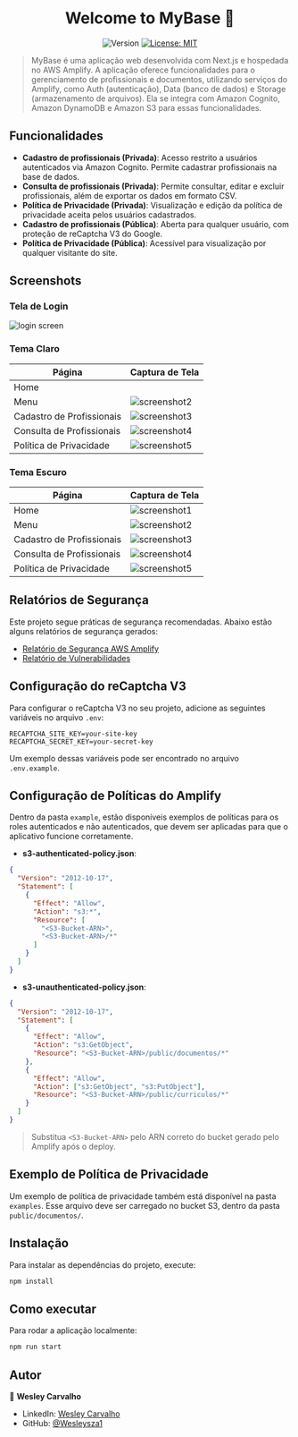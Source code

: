 <h1 align="center">Welcome to MyBase 👋</h1>

<p align="center">
  <img alt="Version" src="https://img.shields.io/badge/version-0.1.0-blue.svg?cacheSeconds=2592000" />
  <a href="#" target="_blank">
    <img alt="License: MIT" src="https://img.shields.io/badge/License-MIT-yellow.svg" />
  </a>
</p>

> MyBase é uma aplicação web desenvolvida com Next.js e hospedada no AWS Amplify. A aplicação oferece funcionalidades para o gerenciamento de profissionais e documentos, utilizando serviços do Amplify, como Auth (autenticação), Data (banco de dados) e Storage (armazenamento de arquivos). Ela se integra com Amazon Cognito, Amazon DynamoDB e Amazon S3 para essas funcionalidades.

## Funcionalidades

- **Cadastro de profissionais (Privada)**: Acesso restrito a usuários autenticados via Amazon Cognito. Permite cadastrar profissionais na base de dados.
- **Consulta de profissionais (Privada)**: Permite consultar, editar e excluir profissionais, além de exportar os dados em formato CSV.
- **Política de Privacidade (Privada)**: Visualização e edição da política de privacidade aceita pelos usuários cadastrados.
- **Cadastro de profissionais (Pública)**: Aberta para qualquer usuário, com proteção de reCaptcha V3 do Google.
- **Política de Privacidade (Pública)**: Acessível para visualização por qualquer visitante do site.

## Screenshots
### Tela de Login
![login screen](https://drive.google.com/uc?export=view&id=1WppzDODhgZZAB80p0fwnICwwAU89i_tU)

### Tema Claro
| Página | Captura de Tela |
|--------|----------------|
| Home |  |
| Menu | ![screenshot2](./path_to_image2.png) |
| Cadastro de Profissionais | ![screenshot3](./path_to_image3.png) |
| Consulta de Profissionais | ![screenshot4](./path_to_image4.png) |
| Política de Privacidade | ![screenshot5](./path_to_image5.png) |

### Tema Escuro
| Página | Captura de Tela |
|--------|----------------|
| Home | ![screenshot1](./path_to_image1.png) |
| Menu | ![screenshot2](./path_to_image2.png) |
| Cadastro de Profissionais | ![screenshot3](./path_to_image3.png) |
| Consulta de Profissionais | ![screenshot4](./path_to_image4.png) |
| Política de Privacidade | ![screenshot5](./path_to_image5.png) |

## Relatórios de Segurança

Este projeto segue práticas de segurança recomendadas. Abaixo estão alguns relatórios de segurança gerados:

- [Relatório de Segurança AWS Amplify](./path_to_security_report1.pdf)
- [Relatório de Vulnerabilidades](./path_to_security_report2.pdf)

## Configuração do reCaptcha V3

Para configurar o reCaptcha V3 no seu projeto, adicione as seguintes variáveis no arquivo `.env`:

```
RECAPTCHA_SITE_KEY=your-site-key
RECAPTCHA_SECRET_KEY=your-secret-key
```

Um exemplo dessas variáveis pode ser encontrado no arquivo `.env.example`.

## Configuração de Políticas do Amplify

Dentro da pasta `example`, estão disponíveis exemplos de políticas para os roles autenticados e não autenticados, que devem ser aplicadas para que o aplicativo funcione corretamente.

- **s3-authenticated-policy.json**:

```json
{
  "Version": "2012-10-17",
  "Statement": [
    {
      "Effect": "Allow",
      "Action": "s3:*",
      "Resource": [
        "<S3-Bucket-ARN>",
        "<S3-Bucket-ARN>/*"
      ]
    }
  ]
}
```

- **s3-unauthenticated-policy.json**:

```json
{
  "Version": "2012-10-17",
  "Statement": [
    {
      "Effect": "Allow",
      "Action": "s3:GetObject",
      "Resource": "<S3-Bucket-ARN>/public/documentos/*"
    },
    {
      "Effect": "Allow",
      "Action": ["s3:GetObject", "s3:PutObject"],
      "Resource": "<S3-Bucket-ARN>/public/curriculos/*"
    }
  ]
}
```

> Substitua `<S3-Bucket-ARN>` pelo ARN correto do bucket gerado pelo Amplify após o deploy.

## Exemplo de Política de Privacidade

Um exemplo de política de privacidade também está disponível na pasta `examples`. Esse arquivo deve ser carregado no bucket S3, dentro da pasta `public/documentos/`.

## Instalação

Para instalar as dependências do projeto, execute:

```sh
npm install
```

## Como executar

Para rodar a aplicação localmente:

```sh
npm run start
```

## Autor

👤 **Wesley Carvalho**

* LinkedIn: [Wesley Carvalho](https://www.linkedin.com/in/wesleysza12/)
* GitHub: [@Wesleysza1](https://github.com/Wesleysza1)
